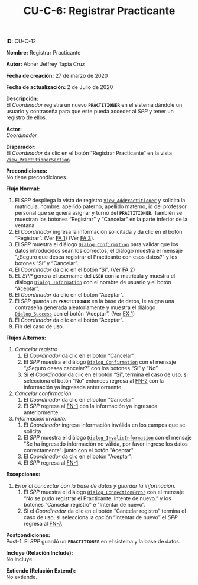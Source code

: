 ﻿---
layout: page
title: "CU-C-6: Registrar Practicante"
permalink: /design-specification/uc-descriptions/coordinator/cu-c-6/
hide_hero: true
---

**ID:** CU-C-12

**Nombre:** Registrar Practicante

**Autor:** Abner Jeffrey Tapia Cruz

**Fecha de creación:** 27 de marzo de 2020

**Fecha de actualización:** 2 de Julio de 2020

**Descripción:**  
El *Coordinador* registra un nuevo **`PRACTITIONER`** en el sistema dándole un usuario y contraseña para que este pueda acceder al *SPP* y tener un registro de ellos.

**Actor:**  
*Coordinador*

**Disparador:**  
El *Coordinador* da clic en el botón “Registrar Practicante” en la vista [`View_PractitionerSection`][VPSE].

**Precondiciones:**  
No tiene precondiciones.

**Flujo Normal:**  
  1. <a id="FN1"><i></i></a>El *SPP* despliega la vista de registro [`View_AddPractitioner`][VAPT] y solicita la matricula, nombre, apellido paterno, apellido materno, id del professor personal que se quiera asignar y turno del **`PRACTITIONER`**. También se muestran los botones “Registrar” y “Cancelar” en la parte inferior de la ventana.
  2. <a id="FN2"><i></i></a>El *Coordinador* ingresa la información solicitada y da clic en el botón “Registrar”. (Ver <a href="#FA1">FA 1</a>) (Ver <a href="#FA3">FA 3</a>).
  3. El *SPP* muestra el diálogo [`Dialog_Confirmation`][DLCO] para validar que los datos introducidos sean los correctos, el diálogo muestra el mensaje “¿Seguro que desea registrar el Practicante con esos datos?” y los botones “Sí” y “Cancelar”.
  4. El *Coordinador* da clic en el botón “Sí”. (Ver <a href="#FA2">FA 2</a>)
  5. EL *SPP* genera el username del **`USER`** con la matrícula y muestra el diálogo [`Dialog_Information`][DLI] con el nombre de usuario y el botón “Aceptar”.
  6. El *Coordinador* da clic en el botón “Aceptar”.
  7. <a id="FN7"><i></i></a>El *SPP* guarda un **`PRACTITIONER`** en la base de datos, le asigna una contraseña generada aleatoriamente y muestra el diálogo [`Dialog_Success`][DLSU] con el botón “Aceptar”. (Ver <a href="#EX1">EX 1</a>)
  8. El *Coordinador* da clic en el botón “Aceptar”.
  9. Fin del caso de uso.

**Flujos Alternos:**  
   1. <a id="FA1"><i></i></a>*Cancelar registro*
      1. El *Coordinador* da clic en el botón “Cancelar”
      2. El *SPP* muestra el diálogo [`Dialog_Confirmation`][DLCO] con el mensaje “¿Seguro desea cancelar?” con los botones “Sí” y “No”
      3. Si el *Coordinador* da clic en el botón “Sí”, termina el caso de uso, si selecciona el botón “No” entonces regresa al <a href="#FN2">FN-2</a> con la información ya ingresada anteriormente.
   2. <a id="FA2"><i></i></a>*Cancelar confirmación*
      1. El *Coordinador* da clic en el botón “Cancelar”
      2. El *SPP* regresa al <a href="#FN1">FN-1</a> con la información ya ingresada anteriormente.
   3. <a id="FA3"><i></i></a>*Información inválida.*
      1. El *Coordinador* ingresa información inválida en los campos que se solicita
      2.  El *SPP* muestra el diálogo [`Dialog_InvalidInformation`][DLII] con el mensaje "Se ha ingresado información no válida, por favor ingrese los datos correctamente". junto con el botón "Aceptar".
      3.  El *Coordinador* da clic en el botón "Aceptar".
      4.  El *SPP* regresa al <a href="#FN1">FN-1</a>.

**Excepciones:**  
   1. <a id="EX1"><i></i></a>*Error al concectar con la base de datos y guardar la información.*
      1. El *SPP* muestra el diálogo [`Dialog_ConnectionError`][DLCE] con el mensaje “No se pudo registrar el Practicante. Intente de nuevo.” y los botones “Cancelar registro” e “Intentar de nuevo”.
      2. Si el *Coordinador* da clic en el botón “Cancelar registro” termina el caso de uso, si selecciona la opción “Intentar de nuevo” el *SPP* regresa al <a href="#FN7">FN-7</a>.

**Postcondiciones:**  
Post-1. El *SPP* guardó un **`PRACTITIONER`** en el sistema y la base de datos.

**Incluye (Relación Include):**  
No incluye.

**Extiende (Relación Extend):**  
No extiende.

[VPSE]: https://raw.githubusercontent.com/Phalord/PracticasProfesionales/gh-pages/assets/imgs/prototypes/coordinator/View_PractitionerSection.png "`View_PractitionerSection` Prototype"
[VAPT]: https://raw.githubusercontent.com/Phalord/PracticasProfesionales/gh-pages/assets/imgs/prototypes/coordinator/View_AddProject.png "`View_AddProject` Prototype"
[DLCO]: https://raw.githubusercontent.com/Phalord/PracticasProfesionales/gh-pages/assets/imgs/prototypes/generals/Dialog_Confirmation.png "`Dialog_Confirmation` Prototype"
[DLSU]: https://raw.githubusercontent.com/Phalord/PracticasProfesionales/gh-pages/assets/imgs/prototypes/generals/Dialog_Success.png "`Dialog_Success` Prototype"
[DLCE]: https://raw.githubusercontent.com/Phalord/PracticasProfesionales/gh-pages/assets/imgs/prototypes/generals/Dialog_ConnectionError.png "`Dialog_ConnectionError` Prototype"
[DLII]: https://raw.githubusercontent.com/Phalord/PracticasProfesionales/gh-pages/assets/imgs/prototypes/generals/Dialog_InvalidInformation.png "`Dialog_InvalidInformation` Prototype"
[DLI]: https://raw.githubusercontent.com/Phalord/PracticasProfesionales/gh-pages/assets/imgs/prototypes/generals/Dialog_Information.png "`Dialog_Information` Prototype"